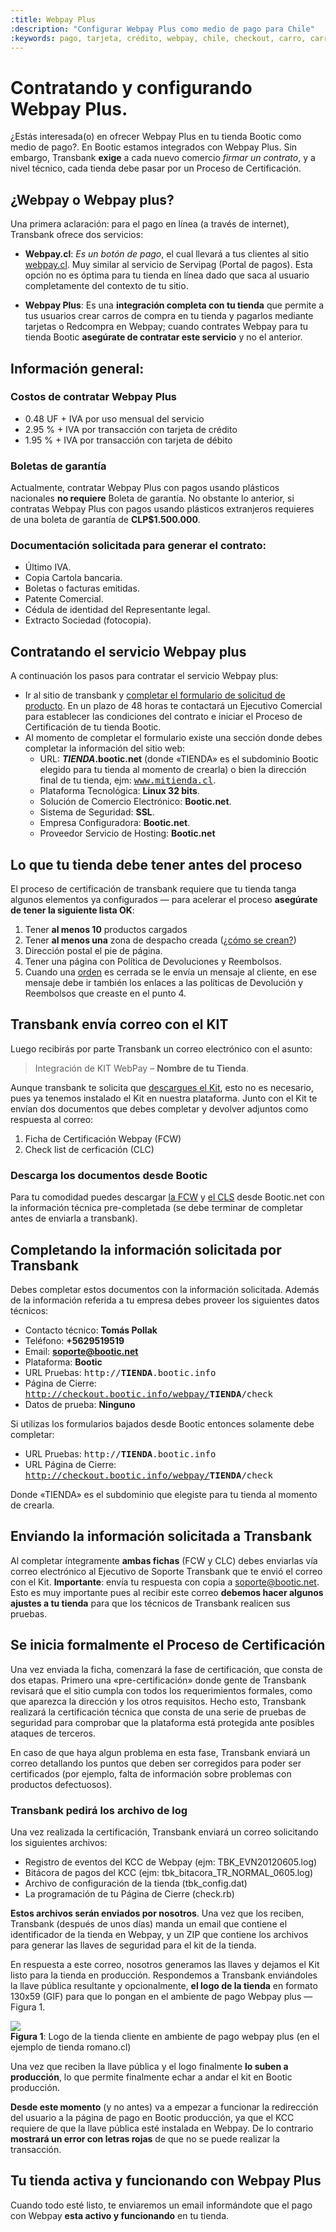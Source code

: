 ```yaml
---
:title: Webpay Plus
:description: "Configurar Webpay Plus como medio de pago para Chile"
:keywords: pago, tarjeta, crédito, webpay, chile, checkout, carro, carrito, api key, certificacion
---
```


# Contratando y configurando Webpay Plus.

¿Estás interesada(o) en ofrecer Webpay Plus en tu tienda Bootic como medio de pago?. En Bootic estamos integrados con Webpay Plus. Sin embargo, Transbank **exige** a cada nuevo comercio *firmar un contrato*, y a nivel técnico, cada tienda debe pasar por un Proceso de Certificación.

## ¿Webpay o Webpay plus?

Una primera aclaración: para el pago en línea (a través de internet), Transbank ofrece dos servicios:

* **Webpay.cl**: *Es un botón de pago*, el cual llevará a tus clientes al sitio [webpay.cl][webpay]. Muy similar al servicio de Servipag (Portal de pagos). Esta opción no es óptima para tu tienda en línea dado que saca al usuario completamente del contexto de tu sitio.

* **Webpay Plus**: Es una **integración completa con tu tienda** que permite a tus usuarios crear carros de compra en tu tienda y pagarlos mediante tarjetas o Redcompra en Webpay; cuando contrates Webpay para tu tienda Bootic **asegúrate de contratar este servicio** y no el anterior.

## Información general:

### Costos de contratar Webpay Plus

* 0.48 UF + IVA por uso mensual del servicio
* 2.95 % + IVA por transacción con tarjeta de crédito
* 1.95 % + IVA por transacción con tarjeta de débito

### Boletas de garantía

Actualmente, contratar Webpay Plus con pagos usando plásticos nacionales **no requiere** Boleta de garantía. No obstante lo anterior, si contratas Webpay Plus con pagos usando plásticos extranjeros requieres de una boleta de garantía de **CLP$1.500.000**.

### Documentación solicitada para generar el contrato:

* Último IVA.
* Copia Cartola bancaria.
* Boletas o facturas emitidas.
* Patente Comercial.
* Cédula de identidad del Representante legal.
* Extracto Sociedad (fotocopia).

## Contratando el servicio Webpay plus

A continuación los pasos para contratar el servicio Webpay plus:

* Ir al sitio de transbank y [completar el formulario de solicitud de producto][formulario]. En un plazo de 48 horas te contactará un Ejecutivo Comercial para establecer las condiciones del contrato e iniciar el Proceso de Certificación de tu tienda Bootic.
* Al momento de completar el formulario existe una sección donde debes completar la información del sitio web:
  * URL: ***TIENDA*.bootic.net** (donde «TIENDA» es el subdominio Bootic elegido para tu tienda al momento de crearla) o bien la dirección final de tu tienda, ejm: <kbd>www.mitienda.cl</kbd>.
  * Plataforma Tecnológica: **Linux 32 bits**.
  * Solución de Comercio Electrónico: **Bootic.net**.
  * Sistema de Seguridad: **SSL**.
  * Empresa Configuradora: **Bootic.net**.
  * Proveedor Servicio de Hosting: **Bootic.net**

## Lo que tu tienda debe tener antes del proceso 

El proceso de certificación de transbank requiere que tu tienda tanga algunos
elementos ya configurados — para acelerar el proceso **asegúrate de tener la
siguiente lista OK**:

1. Tener **al menos 10** productos cargados
2. Tener **al menos una** zona de despacho creada (<a href="/es/configuracion/formas-de-envio">¿cómo se crean?</a>)
3. Dirección postal el pie de página.
4. Tener una página con Política de Devoluciones y Reembolsos.
5. Cuando una [orden][orden] es cerrada se le envía un mensaje al cliente, en ese mensaje debe ir también los enlaces a las políticas de Devolución y Reembolsos que creaste en el punto 4.

## Transbank envía correo con el KIT

Luego recibirás por parte Transbank un correo electrónico con el asunto:

> Integración de KIT WebPay – <strong>Nombre de tu Tienda</strong>.

Aunque transbank te solicita que [descargues el Kit][descargarkit], esto no es necesario, pues ya tenemos instalado el Kit en nuestra plataforma. Junto con el Kit te envían dos documentos que debes completar y devolver adjuntos como respuesta al correo:

1. Ficha de Certificación Webpay (FCW)
2. Check list de cerficación (CLC)

### Descarga los documentos desde Bootic 

Para tu comodidad puedes descargar [la FCW][fcw] y [el CLS][cls] desde Bootic.net con la información técnica pre-completada (se debe terminar de completar antes de enviarla a transbank).

## Completando la información solicitada por Transbank

Debes completar estos documentos con la información solicitada. Además de la información referida a tu empresa debes proveer los siguientes datos técnicos:

* Contacto técnico: **Tomás Pollak**
* Teléfono: **+5629519519**
* Email: **soporte@bootic.net**
* Plataforma: **Bootic**
* URL Pruebas: <kbd>http://<strong>TIENDA</strong>.bootic.info</kbd>
* Página de Cierre: <kbd>http://checkout.bootic.info/webpay/<strong>TIENDA</strong>/check</kbd>
* Datos de prueba: **Ninguno**

Si utilizas los formularios bajados desde Bootic entonces solamente debe completar:

* URL Pruebas: <kbd>http://<strong>TIENDA</strong>.bootic.info</kbd>
* URL Página de Cierre: <kbd>http://checkout.bootic.info/webpay/<strong>TIENDA</strong>/check</kbd>

Donde «TIENDA» es el subdominio que elegiste para tu tienda al momento de crearla.

## Enviando la información solicitada a Transbank

Al completar íntegramente **ambas fichas** (FCW y CLC) debes enviarlas vía correo electrónico al Ejecutivo de Soporte Transbank que te envió el correo con el Kit. **Importante**: envía tu respuesta con copia a [soporte@bootic.net][soporte]. Esto es muy importante pues al recibir este correo **debemos hacer algunos ajustes a tu tienda** para que los técnicos de Transbank realicen sus pruebas.

## Se inicia formalmente el Proceso de Certificación

Una vez enviada la ficha, comenzará la fase de certificación, que consta de dos etapas. Primero una «pre-certificación» donde gente de Transbank revisará que el sitio cumpla con todos los requerimientos formales, como que aparezca la dirección y los otros requisitos. Hecho esto, Transbank realizará la certificación técnica que consta de una serie de pruebas de seguridad para comprobar que la plataforma está protegida ante posibles ataques de terceros.

En caso de que haya algun problema en esta fase, Transbank enviará un correo detallando los puntos que deben ser corregidos para poder ser certificados (por ejemplo, falta de información sobre problemas con productos defectuosos).

### Transbank pedirá los archivo de log 

Una vez realizada la certificación, Transbank enviará un correo solicitando los siguientes archivos:

* Registro de eventos del KCC de Webpay (ejm: TBK_EVN20120605.log)
* Bitácora de pagos del KCC (ejm: tbk_bitacora_TR_NORMAL_0605.log)
* Archivo de configuración de la tienda (tbk_config.dat)
* La programación de tu Página de Cierre (check.rb)

<a name="logo"></a>**Estos archivos serán enviados por nosotros**. Una vez que los reciben, Transbank (después de unos días) manda un email que contiene el identificador de la tienda en Webpay, y un ZIP que contiene los archivos para generar las llaves de seguridad para el kit de la tienda.

En respuesta a este correo, nosotros generamos las llaves y dejamos el Kit listo para la tienda en producción. Respondemos a Transbank enviándoles la llave pública resultante y opcionalmente, **el logo de la tienda** en formato 130x59 (GIF) para que lo pongan en el ambiente de pago Webpay plus — Figura 1.

<div class="captura">
  <div class="c-contenido">
      <img src="/img/admin/logo-en-webpaycl.png">
  </div>
  <div class="c-pie"><strong>Figura 1</strong>: Logo de la tienda cliente en ambiente de pago webpay plus (en el ejemplo de tienda romano.cl)</div>
</div>

Una vez que reciben la llave pública y el logo finalmente **lo suben a producción**, lo que permite finalmente echar a andar el kit en Bootic producción.

**Desde este momento** (y no antes) va a empezar a funcionar la redirección del usuario a la página de pago en Bootic producción, ya que el KCC requiere de que la llave pública esté instalada en Webpay. De lo contrario **mostrará un error con letras rojas** de que no se puede realizar la transacción.

## Tu tienda activa y funcionando con Webpay Plus 

Cuando todo esté listo, te enviaremos un email informándote que el pago con Webpay **esta activo y funcionando** en tu tienda.

[webpay]:http://www.webpay.cl "Sitio webpay"
[formulario]:https://www.transbank.cl/transbank/afiliacion-webpay.jsp?menu=productos "Formulario de solicitud del webpay plus"
[soporte]:mailto:soporte@bootic.net
[descargarkit]:https://www.transbank.cl/public/documentacion/descarga-kits/kcc-linux32bits.rar "Descargar kit - archivos comprimidos"
[orden]:/es/administracion/pedidos "Órdenes"
[cls]:/downloads/FichaCertificacionWebpayV6.docx.zip "Ficha de Certificación"
[fcw]:/downloads/Bootic_checklist.xlsx.zip "Checklist"
